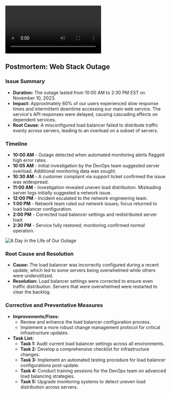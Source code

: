 
![Funny Loading GIF](https://media1.giphy.com/media/u2wg2uXJbHzkXkPphr/giphy360p.mp4?cid=ecf05e47w50jxfo9mvlz06cnahkxtb16avvm2vif4gk94ynm&ep=v1_videos_search&rid=giphy360p.mp4&ct=v)

## Postmortem: Web Stack Outage

### Issue Summary
- **Duration:** The outage lasted from 10:00 AM to 2:30 PM EST on November 10, 2023.
- **Impact:** Approximately 60% of our users experienced slow response times and intermittent downtime accessing our main web service. The service's API responses were delayed, causing cascading effects on dependent services.
- **Root Cause:** A misconfigured load balancer failed to distribute traffic evenly across servers, leading to an overload on a subset of servers.

### Timeline
- **10:00 AM** - Outage detected when automated monitoring alerts flagged high error rates.
- **10:05 AM** - Initial investigation by the DevOps team suggested server overload. Additional monitoring data was sought.
- **10:30 AM** - A customer complaint via support ticket confirmed the issue was widespread.
- **11:00 AM** - Investigation revealed uneven load distribution. Misleading server logs initially suggested a network issue.
- **12:00 PM** - Incident escalated to the network engineering team.
- **1:00 PM** - Network team ruled out network issues; focus returned to load balancer configuration.
- **2:00 PM** - Corrected load balancer settings and redistributed server load.
- **2:30 PM** - Service fully restored; monitoring confirmed normal operation.

![A Day in the Life of Our Outage](https://i.imgur.com/YmNnnHf.png)


### Root Cause and Resolution
- **Cause:** The load balancer was incorrectly configured during a recent update, which led to some servers being overwhelmed while others were underutilized.
- **Resolution:** Load balancer settings were corrected to ensure even traffic distribution. Servers that were overwhelmed were restarted to clear the backlog.

### Corrective and Preventative Measures
- **Improvements/Fixes:**
  - Review and enhance the load balancer configuration process.
  - Implement a more robust change management protocol for critical infrastructure updates.
- **Task List:**
  - **Task 1:** Audit current load balancer settings across all environments.
  - **Task 2:** Develop a comprehensive checklist for infrastructure changes.
  - **Task 3:** Implement an automated testing procedure for load balancer configurations post-update.
  - **Task 4:** Conduct training sessions for the DevOps team on advanced load balancing strategies.
  - **Task 5:** Upgrade monitoring systems to detect uneven load distribution across servers.

